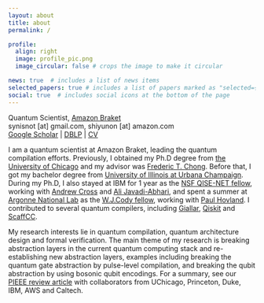 ```yaml
---
layout: about
title: about
permalink: /

profile:
  align: right
  image: profile_pic.png
  image_circular: false # crops the image to make it circular

news: true  # includes a list of news items
selected_papers: true # includes a list of papers marked as "selected={true}"
social: true  # includes social icons at the bottom of the page
---
```

Quantum Scientist, <a href='https://aws.amazon.com/braket/'>Amazon Braket</a> <br>
synisnot [at] gmail.com, shiyunon [at] amazon.com <br>
[Google Scholar](https://scholar.google.com/citations?hl=en&user=dnDj1EIAAAAJ) | [DBLP](https://dblp.org/pid/236/5902.html) | [CV](/assets/pdf/Yunong_Shi_CV.pdf) <br>

I am a quantum scientist at Amazon Braket, leading the quantum compilation efforts. Previously, I obtained my Ph.D degree from [the University of Chicago](https://www.uchicago.edu/) and my advisor was [Frederic T. Chong](https://people.cs.uchicago.edu/~ftchong/). Before that, I got my bachelor degree from [University of Illinois at Urbana Champaign](https://illinois.edu/). During my Ph.D, I also stayed at IBM for 1 year as the [NSF QISE-NET fellow](https://qisenet.uchicago.edu/), working with [Andrew
Cross](https://scholar.google.com/citations?user=yK_ZfbwAAAAJ&hl=en) and [Ali
Javadi-Abhari](https://scholar.google.com/citations?user=-I6kav0AAAAJ&hl=en), and spent a summer at [Argonne National Lab](https://www.anl.gov/) as the [W.J.Cody fellow](https://www.anl.gov/mcs/wj-cody-associates), working with [Paul Hovland](https://www.anl.gov/profile/paul-hovland). I contributed to several quantum compilers, including [Giallar](https://dl.acm.org/doi/abs/10.1145/3519939.3523431), [Qiskit](https://github.com/Qiskit/qiskit-terra) and [ScaffCC](https://github.com/epiqc/ScaffCC).

My research interests lie in quantum compilation, quantum architecture design and formal verification. The main theme of my research is breaking abstraction layers in the current quantum computing stack and re-establishing new abstraction layers, examples including breaking the quantum gate abstraction by pulse-level compilation, and breaking the qubit abstraction by using bosonic qubit encodings. For a summary, see our [PIEEE review article](https://ieeexplore.ieee.org/ielaam/5/9143211/9116963-aam.pdf) with collaborators from UChicago, Princeton, Duke, IBM, AWS and Caltech.

